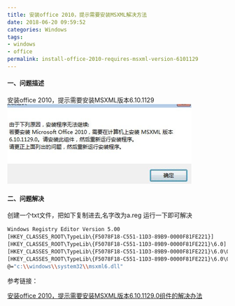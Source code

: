 ```yaml
---
title: 安装office 2010，提示需要安装MSXML解决方法
date: 2018-06-20 09:59:52
categories: Windows
tags:
- windows
- office
permalink: install-office-2010-requires-msxml-version-6101129
---
```

#### 一、问题描述
安装office 2010，提示需要安装MSXML版本6.10.1129
![msxml.jpg](../images/msxml.jpg)
<!--more-->
#### 二、问题解决
创建一个txt文件，把如下复制进去,名字改为a.reg 运行一下即可解决
```bash
Windows Registry Editor Version 5.00
[HKEY_CLASSES_ROOT\TypeLib\{F5078F18-C551-11D3-89B9-0000F81FE221}]
[HKEY_CLASSES_ROOT\TypeLib\{F5078F18-C551-11D3-89B9-0000F81FE221}\6.0]
[HKEY_CLASSES_ROOT\TypeLib\{F5078F18-C551-11D3-89B9-0000F81FE221}\6.0\0]
[HKEY_CLASSES_ROOT\TypeLib\{F5078F18-C551-11D3-89B9-0000F81FE221}\6.0\0\win32]
@="c:\\windows\\system32\\msxml6.dll"
```

参考链接：

[安装office 2010，提示需要安装MSXML版本6.10.1129.0组件的解决办法](http://blog.51cto.com/chinaxin/1891418)
